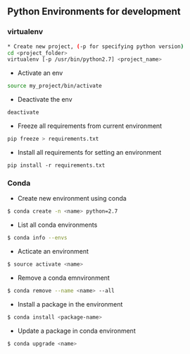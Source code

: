 ## Python Environments for development

### virtualenv

```sh
* Create new project, (-p for specifying python version)
cd <project_folder>
virtualenv [-p /usr/bin/python2.7] <project_name>
```

* Activate an env
```sh
source my_project/bin/activate
```

* Deactivate the env
```sh
deactivate
```

* Freeze all requirements from current environment
```sh
pip freeze > requirements.txt
```

* Install all requirements for setting an environment
```
pip install -r requirements.txt
```

### Conda

* Create new environment using conda 
```sh 
$ conda create -n <name> python=2.7
```

* List all conda environments
```sh 
$ conda info --envs
```

* Acticate an environment 
```sh 
$ source activate <name>
```

* Remove a conda emnvironment
```sh 
$ conda remove --name <name> --all
```

* Install a package in the environment 
```sh 
$ conda install <package-name>
```

* Update a package in conda environment
```sh 
$ conda upgrade <name>
```

